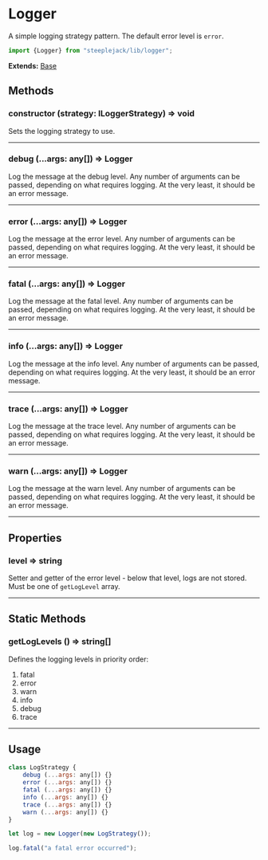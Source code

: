 # Logger

A simple logging strategy pattern. The default error level is `error`.

```javascript
import {Logger} from "steeplejack/lib/logger";
```

**Extends:** [Base](base.md)

## Methods

### constructor (strategy: ILoggerStrategy) => void

Sets the logging strategy to use.

---

### debug (...args: any[]) => Logger

Log the message at the debug level. Any number of arguments can be passed, depending on what requires logging. At the very least, it should
be an error message.

---

### error (...args: any[]) => Logger

Log the message at the error level. Any number of arguments can be passed, depending on what requires logging. At the very least, it should
                                  be an error message.

---

### fatal (...args: any[]) => Logger

Log the message at the fatal level. Any number of arguments can be passed, depending on what requires logging. At the very least, it should
                                  be an error message.

---

### info (...args: any[]) => Logger

Log the message at the info level. Any number of arguments can be passed, depending on what requires logging. At the very least, it should
                                 be an error message.

---

### trace (...args: any[]) => Logger

Log the message at the trace level. Any number of arguments can be passed, depending on what requires logging. At the very least, it should
                                  be an error message.

---

### warn (...args: any[]) => Logger

Log the message at the warn level. Any number of arguments can be passed, depending on what requires logging. At the very least, it should
                                 be an error message.

---

## Properties

### level => string

Setter and getter of the error level - below that level, logs are not stored. Must be one of `getLogLevel` array.

---

## Static Methods

### getLogLevels () => string[]

Defines the logging levels in priority order:

 1. fatal
 2. error
 3. warn
 4. info
 5. debug
 6. trace

---

## Usage

```javascript
class LogStrategy {
    debug (...args: any[]) {}
    error (...args: any[]) {}
    fatal (...args: any[]) {}
    info (...args: any[]) {}
    trace (...args: any[]) {}
    warn (...args: any[]) {}
}

let log = new Logger(new LogStrategy());

log.fatal("a fatal error occurred");
```
